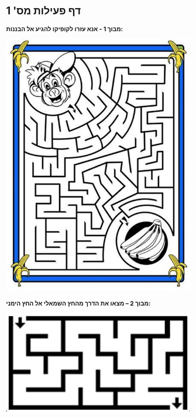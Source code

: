 # דף פעילות מס' 1

### מבוך 1 - אנא עזרו לקופיקו להגיע אל הבננות:

<div id="container" align="center">
  <img class="img-responsive" src="img02.png" title=""/>
</div>

### מבוך 2 – מצאו את הדרך מהחץ השמאלי אל החץ הימני:

<div id="container" align="center">
  <img class="img-responsive" src="img03.png" title=""/>
</div>
